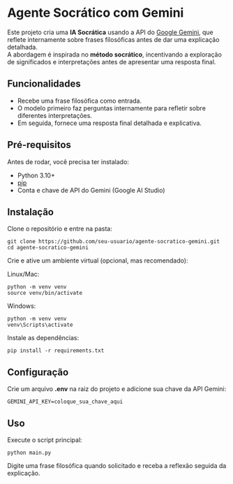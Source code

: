 # Agente Socrático com Gemini

Este projeto cria uma **IA Socrática** usando a API do [Google Gemini](https://ai.google.dev/), que reflete internamente sobre frases filosóficas antes de dar uma explicação detalhada.  
A abordagem é inspirada no **método socrático**, incentivando a exploração de significados e interpretações antes de apresentar uma resposta final.

## Funcionalidades
- Recebe uma frase filosófica como entrada.  
- O modelo primeiro faz perguntas internamente para refletir sobre diferentes interpretações.  
- Em seguida, fornece uma resposta final detalhada e explicativa.  

## Pré-requisitos
Antes de rodar, você precisa ter instalado:

- Python 3.10+  
- [pip](https://pip.pypa.io/en/stable/)  
- Conta e chave de API do Gemini (Google AI Studio)  

## Instalação
Clone o repositório e entre na pasta:

    git clone https://github.com/seu-usuario/agente-socratico-gemini.git
    cd agente-socratico-gemini

Crie e ative um ambiente virtual (opcional, mas recomendado):

Linux/Mac:
    
    python -m venv venv
    source venv/bin/activate

Windows:
    
    python -m venv venv
    venv\Scripts\activate

Instale as dependências:

    pip install -r requirements.txt

## Configuração
Crie um arquivo **.env** na raiz do projeto e adicione sua chave da API Gemini:

    GEMINI_API_KEY=coloque_sua_chave_aqui

## Uso
Execute o script principal:

    python main.py

Digite uma frase filosófica quando solicitado e receba a reflexão seguida da explicação.
